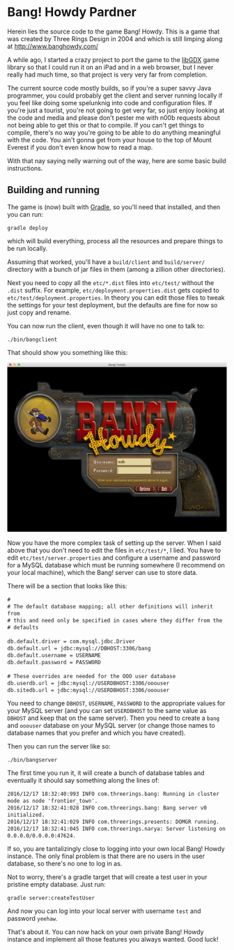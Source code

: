 # Bang! Howdy Pardner

Herein lies the source code to the game Bang! Howdy. This is a game that was created by Three Rings
Design in 2004 and which is still limping along at http://www.banghowdy.com/

A while ago, I started a crazy project to port the game to the [libGDX] game library so that I
could run it on an iPad and in a web browser, but I never really had much time, so that project is
very very far from completion.

The current source code mostly builds, so if you're a super savvy Java programmer, you could
probably get the client and server running locally if you feel like doing some spelunknig into code
and configuration files. If you're just a tourist, you're not going to get very far, so just enjoy
looking at the code and media and please don't pester me with n00b requests about not being able to
get this or that to compile. If you can't get things to compile, there's no way you're going to be
able to do anything meaningful with the code. You ain't gonna get from your house to the top of
Mount Everest if you don't even know how to read a map.

With that nay saying nelly warning out of the way, here are some basic build instructions.

## Building and running

The game is (now) built with [Gradle], so you'll need that installed, and then you can run:

```
gradle deploy
```

which will build everything, process all the resources and prepare things to be run locally.

Assuming that worked, you'll have a `build/client` and `build/server/` directory with a bunch of
jar files in them (among a zillion other directories).

Next you need to copy all the `etc/*.dist` files into `etc/test/` without the `.dist` suffix. For
example, `etc/deployment.properties.dist` gets copied to `etc/test/deployment.properties`. In
theory you can edit those files to tweak the settings for your test deployment, but the defaults
are fine for now so just copy and rename.

You can now run the client, even though it will have no one to talk to:

```
./bin/bangclient
```

That should show you something like this:

![Client screenshot](lib/client-screenshot.jpg)

Now you have the more complex task of setting up the server. When I said above that you don't need
to edit the files in `etc/test/*`, I lied. You have to edit `etc/test/server.properties` and
configure a username and password for a MySQL database which must be running somewhere (I recommend
on your local machine), which the Bang! server can use to store data.

There will be a section that looks like this:

```
#
# The default database mapping; all other definitions will inherit from
# this and need only be specified in cases where they differ from the
# defaults

db.default.driver = com.mysql.jdbc.Driver
db.default.url = jdbc:mysql://DBHOST:3306/bang
db.default.username = USERNAME
db.default.password = PASSWORD

# These overrides are needed for the OOO user database
db.userdb.url = jdbc:mysql://USERDBHOST:3306/ooouser
db.sitedb.url = jdbc:mysql://USERDBHOST:3306/ooouser
```

You need to change `DBHOST`, `USERNAME`, `PASSWORD` to the appropriate values for your MySQL server
(and you can set `USERDBHOST` to the same value as `DBHOST` and keep that on the same server). Then
you need to create a `bang` and `ooouser` database on your MySQL server (or change those names to
database names that you prefer and which you have created).

Then you can run the server like so:

```
./bin/bangserver
```

The first time you run it, it will create a bunch of database tables and eventually it should say
something along the lines of:

```
2016/12/17 18:32:40:993 INFO com.threerings.bang: Running in cluster mode as node 'frontier_town'.
2016/12/17 18:32:41:028 INFO com.threerings.bang: Bang server v0 initialized.
2016/12/17 18:32:41:029 INFO com.threerings.presents: DOMGR running.
2016/12/17 18:32:41:045 INFO com.threerings.narya: Server listening on 0.0.0.0/0.0.0.0:47624.
```

If so, you are tantalizingly close to logging into your own local Bang! Howdy instance. The only
final problem is that there are no users in the user database, so there's no one to log in as.

Not to worry, there's a gradle target that will create a test user in your pristine empty
database. Just run:

```
gradle server:createTestUser
```

And now you can log into your local server with username `test` and password `yeehaw`.

That's about it. You can now hack on your own private Bang! Howdy instance and implement all those
features you always wanted. Good luck!

[libGDX]: https://libgdx.badlogicgames.com/
[Gradle]: https://gradle.org/
